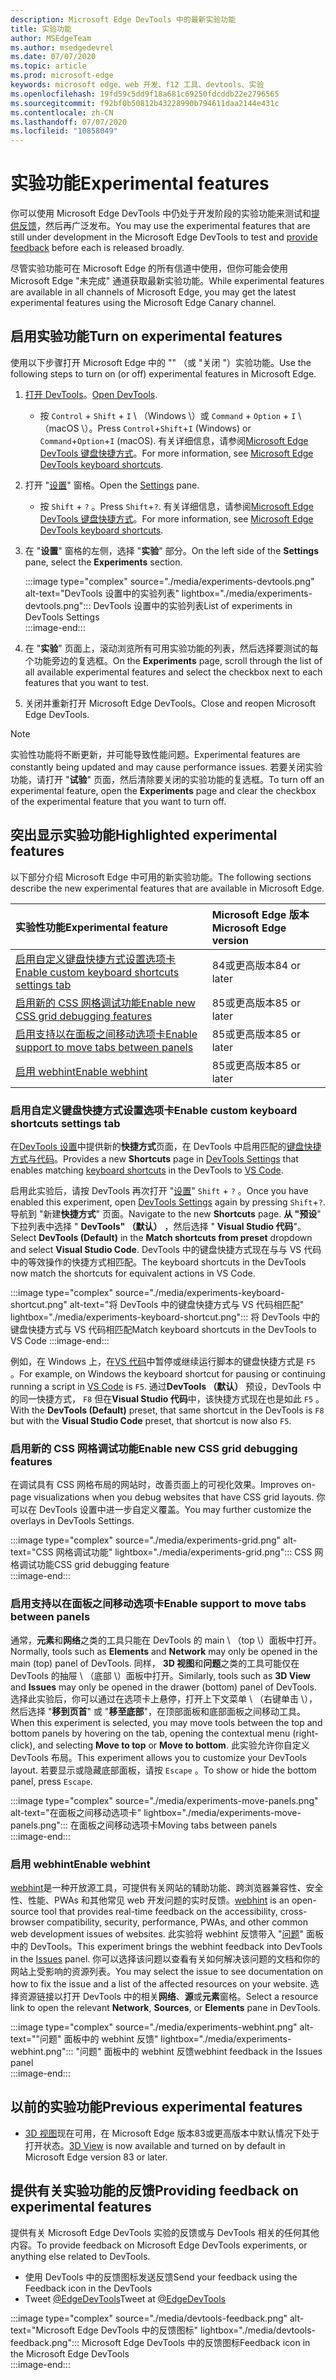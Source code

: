 ```yaml
---
description: Microsoft Edge DevTools 中的最新实验功能
title: 实验功能
author: MSEdgeTeam
ms.author: msedgedevrel
ms.date: 07/07/2020
ms.topic: article
ms.prod: microsoft-edge
keywords: microsoft edge、web 开发、f12 工具、devtools、实验
ms.openlocfilehash: 19fd59c5dd9f18a681c69250fdcddb22e2796565
ms.sourcegitcommit: f92bf0b50812b43228990b794611daa2144e431c
ms.contentlocale: zh-CN
ms.lasthandoff: 07/07/2020
ms.locfileid: "10858049"
---
```

# <span data-ttu-id="fe7ac-104">实验功能</span><span class="sxs-lookup"><span data-stu-id="fe7ac-104">Experimental features</span></span>  

<span data-ttu-id="fe7ac-105">你可以使用 Microsoft Edge DevTools 中仍处于开发阶段的实验功能来测试和[提供反馈](#providing-feedback-on-experimental-features)，然后再广泛发布。</span><span class="sxs-lookup"><span data-stu-id="fe7ac-105">You may use the experimental features that are still under development in the Microsoft Edge DevTools to test and [provide feedback](#providing-feedback-on-experimental-features) before each is released broadly.</span></span>  

<span data-ttu-id="fe7ac-106">尽管实验功能可在 Microsoft Edge 的所有信道中使用，但你可能会使用 Microsoft Edge "未完成" 通道获取最新实验功能。</span><span class="sxs-lookup"><span data-stu-id="fe7ac-106">While experimental features are available in all channels of Microsoft Edge, you may get the latest experimental features using the Microsoft Edge Canary channel.</span></span>  

## <span data-ttu-id="fe7ac-107">启用实验功能</span><span class="sxs-lookup"><span data-stu-id="fe7ac-107">Turn on experimental features</span></span>  

<span data-ttu-id="fe7ac-108">使用以下步骤打开 Microsoft Edge 中的 "\" （或 "关闭 \"）实验功能。</span><span class="sxs-lookup"><span data-stu-id="fe7ac-108">Use the following steps to turn on \(or off\) experimental features in Microsoft Edge.</span></span>  

1.  <span data-ttu-id="fe7ac-109">[打开 DevTools][DevtoolsOpen]。</span><span class="sxs-lookup"><span data-stu-id="fe7ac-109">[Open DevTools][DevtoolsOpen].</span></span>  
     *   <span data-ttu-id="fe7ac-110">按 `Control` + `Shift` + `I` \ （Windows \）或 `Command` + `Option` + `I` \ （macOS \）。</span><span class="sxs-lookup"><span data-stu-id="fe7ac-110">Press `Control`+`Shift`+`I` \(Windows\) or `Command`+`Option`+`I` \(macOS\).</span></span>  <span data-ttu-id="fe7ac-111">有关详细信息，请参阅[Microsoft Edge DevTools 键盘快捷方式][DevToolsShortcuts]。</span><span class="sxs-lookup"><span data-stu-id="fe7ac-111">For more information, see [Microsoft Edge DevTools keyboard shortcuts][DevToolsShortcuts].</span></span>  
1.  <span data-ttu-id="fe7ac-112">打开 "[设置][DevToolsCustomizeSettings]" 窗格。</span><span class="sxs-lookup"><span data-stu-id="fe7ac-112">Open the [Settings][DevToolsCustomizeSettings] pane.</span></span>  
    *   <span data-ttu-id="fe7ac-113">按 `Shift` + `?` 。</span><span class="sxs-lookup"><span data-stu-id="fe7ac-113">Press `Shift`+`?`.</span></span>  <span data-ttu-id="fe7ac-114">有关详细信息，请参阅[Microsoft Edge DevTools 键盘快捷方式][DevToolsShortcuts]。</span><span class="sxs-lookup"><span data-stu-id="fe7ac-114">For more information, see [Microsoft Edge DevTools keyboard shortcuts][DevToolsShortcuts].</span></span>  
1.  <span data-ttu-id="fe7ac-115">在 "**设置**" 窗格的左侧，选择 "**实验**" 部分。</span><span class="sxs-lookup"><span data-stu-id="fe7ac-115">On the left side of the **Settings** pane, select the **Experiments** section.</span></span>  
    
    :::image type="complex" source="./media/experiments-devtools.png" alt-text="DevTools 设置中的实验列表" lightbox="./media/experiments-devtools.png":::
       <span data-ttu-id="fe7ac-117">DevTools 设置中的实验列表</span><span class="sxs-lookup"><span data-stu-id="fe7ac-117">List of experiments in DevTools Settings</span></span>  
    :::image-end:::  
    
1.  <span data-ttu-id="fe7ac-118">在 "**实验**" 页面上，滚动浏览所有可用实验功能的列表，然后选择要测试的每个功能旁边的复选框。</span><span class="sxs-lookup"><span data-stu-id="fe7ac-118">On the **Experiments** page, scroll through the list of all available experimental features and select the checkbox next to each features that you want to test.</span></span>  
1.  <span data-ttu-id="fe7ac-119">关闭并重新打开 Microsoft Edge DevTools。</span><span class="sxs-lookup"><span data-stu-id="fe7ac-119">Close and reopen Microsoft Edge DevTools.</span></span>  

> [!NOTE]
> <span data-ttu-id="fe7ac-120">实验性功能将不断更新，并可能导致性能问题。</span><span class="sxs-lookup"><span data-stu-id="fe7ac-120">Experimental features are constantly being updated and may cause performance issues.</span></span>  <span data-ttu-id="fe7ac-121">若要关闭实验功能，请打开 "**试验**" 页面，然后清除要关闭的实验功能的复选框。</span><span class="sxs-lookup"><span data-stu-id="fe7ac-121">To turn off an experimental feature, open the **Experiments** page and clear the checkbox of the experimental feature that you want to turn off.</span></span>  

## <span data-ttu-id="fe7ac-122">突出显示实验功能</span><span class="sxs-lookup"><span data-stu-id="fe7ac-122">Highlighted experimental features</span></span>  

<span data-ttu-id="fe7ac-123">以下部分介绍 Microsoft Edge 中可用的新实验功能。</span><span class="sxs-lookup"><span data-stu-id="fe7ac-123">The following sections describe the new experimental features that are available in Microsoft Edge.</span></span>  

| <span data-ttu-id="fe7ac-124">实验性功能</span><span class="sxs-lookup"><span data-stu-id="fe7ac-124">Experimental feature</span></span> | <span data-ttu-id="fe7ac-125">Microsoft Edge 版本</span><span class="sxs-lookup"><span data-stu-id="fe7ac-125">Microsoft Edge version</span></span> |  
|:--- |:--- |  
| [<span data-ttu-id="fe7ac-126">启用自定义键盘快捷方式设置选项卡</span><span class="sxs-lookup"><span data-stu-id="fe7ac-126">Enable custom keyboard shortcuts settings tab</span></span>](#enable-custom-keyboard-shortcuts-settings-tab) | <span data-ttu-id="fe7ac-127">84或更高版本</span><span class="sxs-lookup"><span data-stu-id="fe7ac-127">84 or later</span></span> |
| [<span data-ttu-id="fe7ac-128">启用新的 CSS 网格调试功能</span><span class="sxs-lookup"><span data-stu-id="fe7ac-128">Enable new CSS grid debugging features</span></span>](#enable-new-css-grid-debugging-features) | <span data-ttu-id="fe7ac-129">85或更高版本</span><span class="sxs-lookup"><span data-stu-id="fe7ac-129">85 or later</span></span> |  
| [<span data-ttu-id="fe7ac-130">启用支持以在面板之间移动选项卡</span><span class="sxs-lookup"><span data-stu-id="fe7ac-130">Enable support to move tabs between panels</span></span>](#enable-support-to-move-tabs-between-panels) | <span data-ttu-id="fe7ac-131">85或更高版本</span><span class="sxs-lookup"><span data-stu-id="fe7ac-131">85 or later</span></span> |  
| [<span data-ttu-id="fe7ac-132">启用 webhint</span><span class="sxs-lookup"><span data-stu-id="fe7ac-132">Enable webhint</span></span>](#enable-webhint) | <span data-ttu-id="fe7ac-133">85或更高版本</span><span class="sxs-lookup"><span data-stu-id="fe7ac-133">85 or later</span></span> |  

### <span data-ttu-id="fe7ac-134">启用自定义键盘快捷方式设置选项卡</span><span class="sxs-lookup"><span data-stu-id="fe7ac-134">Enable custom keyboard shortcuts settings tab</span></span>

<span data-ttu-id="fe7ac-135">在[DevTools 设置][DevToolsCustomizeSettings]中提供新的**快捷方式**页面，在 DevTools 中启用匹配的[键盘快捷方式][DevToolsShortcuts][与代码][VisualstudioCode]。</span><span class="sxs-lookup"><span data-stu-id="fe7ac-135">Provides a new **Shortcuts** page in [DevTools Settings][DevToolsCustomizeSettings] that enables matching [keyboard shortcuts][DevToolsShortcuts] in the DevTools to [VS Code][VisualstudioCode].</span></span>  

<span data-ttu-id="fe7ac-136">启用此实验后，请按 DevTools 再次打开 "[设置][DevToolsCustomizeSettings]" `Shift` + `?` 。</span><span class="sxs-lookup"><span data-stu-id="fe7ac-136">Once you have enabled this experiment, open [DevTools Settings][DevToolsCustomizeSettings] again by pressing `Shift`+`?`.</span></span>  <span data-ttu-id="fe7ac-137">导航到 "新建**快捷方式**" 页面。</span><span class="sxs-lookup"><span data-stu-id="fe7ac-137">Navigate to the new **Shortcuts** page.</span></span>  <span data-ttu-id="fe7ac-138">**从 "预设**" 下拉列表中选择 " **DevTools" （默认）** ，然后选择 " **Visual Studio 代码**"。</span><span class="sxs-lookup"><span data-stu-id="fe7ac-138">Select **DevTools (Default)** in the **Match shortcuts from preset** dropdown and select **Visual Studio Code**.</span></span>  <span data-ttu-id="fe7ac-139">DevTools 中的键盘快捷方式现在与与 VS 代码中的等效操作的快捷方式相匹配。</span><span class="sxs-lookup"><span data-stu-id="fe7ac-139">The keyboard shortcuts in the DevTools now match the shortcuts for equivalent actions in VS Code.</span></span>  

:::image type="complex" source="./media/experiments-keyboard-shortcut.png" alt-text="将 DevTools 中的键盘快捷方式与 VS 代码相匹配" lightbox="./media/experiments-keyboard-shortcut.png":::
   <span data-ttu-id="fe7ac-141">将 DevTools 中的键盘快捷方式与 VS 代码相匹配</span><span class="sxs-lookup"><span data-stu-id="fe7ac-141">Match keyboard shortcuts in the DevTools to VS Code</span></span>
:::image-end:::  

<span data-ttu-id="fe7ac-142">例如，在 Windows 上，在[VS 代码][VisualstudioCodeShortcutsKeyboardWindows]中暂停或继续运行脚本的键盘快捷方式是 `F5` 。</span><span class="sxs-lookup"><span data-stu-id="fe7ac-142">For example, on Windows the keyboard shortcut for pausing or continuing running a script in [VS Code][VisualstudioCodeShortcutsKeyboardWindows] is `F5`.</span></span>  <span data-ttu-id="fe7ac-143">通过**DevTools （默认）** 预设，DevTools 中的同一快捷方式， `F8` 但在**Visual Studio 代码**中，该快捷方式现在也是如此 `F5` 。</span><span class="sxs-lookup"><span data-stu-id="fe7ac-143">With the **DevTools (Default)** preset, that same shortcut in the DevTools is `F8` but with the **Visual Studio Code** preset, that shortcut is now also `F5`.</span></span>  

### <span data-ttu-id="fe7ac-144">启用新的 CSS 网格调试功能</span><span class="sxs-lookup"><span data-stu-id="fe7ac-144">Enable new CSS grid debugging features</span></span>  

<span data-ttu-id="fe7ac-145">在调试具有 CSS 网格布局的网站时，改善页面上的可视化效果。</span><span class="sxs-lookup"><span data-stu-id="fe7ac-145">Improves on-page visualizations when you debug websites that have CSS grid layouts.</span></span>  <span data-ttu-id="fe7ac-146">你可以在 DevTools 设置中进一步自定义覆盖。</span><span class="sxs-lookup"><span data-stu-id="fe7ac-146">You may further customize the overlays in DevTools Settings.</span></span>  

:::image type="complex" source="./media/experiments-grid.png" alt-text="CSS 网格调试功能" lightbox="./media/experiments-grid.png":::
   <span data-ttu-id="fe7ac-148">CSS 网格调试功能</span><span class="sxs-lookup"><span data-stu-id="fe7ac-148">CSS grid debugging feature</span></span>  
:::image-end:::  

<!--Available in Microsoft Edge version 85 and later.  -->  

### <span data-ttu-id="fe7ac-149">启用支持以在面板之间移动选项卡</span><span class="sxs-lookup"><span data-stu-id="fe7ac-149">Enable support to move tabs between panels</span></span>  

<span data-ttu-id="fe7ac-150">通常，**元素**和**网络**之类的工具只能在 DevTools 的 main \ （top \）面板中打开。</span><span class="sxs-lookup"><span data-stu-id="fe7ac-150">Normally, tools such as **Elements** and **Network** may only be opened in the main \(top\) panel of DevTools.</span></span>  <span data-ttu-id="fe7ac-151">同样， **3D 视图**和**问题**之类的工具可能仅在 DevTools 的抽屉 \ （底部 \）面板中打开。</span><span class="sxs-lookup"><span data-stu-id="fe7ac-151">Similarly, tools such as **3D View** and **Issues** may only be opened in the drawer \(bottom\) panel of DevTools.</span></span>  <span data-ttu-id="fe7ac-152">选择此实验后，你可以通过在选项卡上悬停，打开上下文菜单 \ （右键单击 \），然后选择 "**移到页首**" 或 "**移至底部**"，在顶部面板和底部面板之间移动工具。</span><span class="sxs-lookup"><span data-stu-id="fe7ac-152">When this experiment is selected, you may move tools between the top and bottom panels by hovering on the tab, opening the contextual menu \(right-click\), and selecting **Move to top** or **Move to bottom**.</span></span>   <span data-ttu-id="fe7ac-153">此实验允许你自定义 DevTools 布局。</span><span class="sxs-lookup"><span data-stu-id="fe7ac-153">This experiment allows you to customize your DevTools layout.</span></span>  <span data-ttu-id="fe7ac-154">若要显示或隐藏底部面板，请按 `Escape` 。</span><span class="sxs-lookup"><span data-stu-id="fe7ac-154">To show or hide the bottom panel, press `Escape`.</span></span>  

:::image type="complex" source="./media/experiments-move-panels.png" alt-text="在面板之间移动选项卡" lightbox="./media/experiments-move-panels.png":::
   <span data-ttu-id="fe7ac-156">在面板之间移动选项卡</span><span class="sxs-lookup"><span data-stu-id="fe7ac-156">Moving tabs between panels</span></span>  
:::image-end:::  

<!--Available in Microsoft Edge version 85 and later.  -->  

### <span data-ttu-id="fe7ac-157">启用 webhint</span><span class="sxs-lookup"><span data-stu-id="fe7ac-157">Enable webhint</span></span>  

<span data-ttu-id="fe7ac-158">[webhint][WebhintMain]是一种开放源工具，可提供有关网站的辅助功能、跨浏览器兼容性、安全性、性能、PWAs 和其他常见 web 开发问题的实时反馈。</span><span class="sxs-lookup"><span data-stu-id="fe7ac-158">[webhint][WebhintMain] is an open-source tool that provides real-time feedback on the accessibility, cross-browser compatibility, security, performance, PWAs, and other common web development issues of websites.</span></span>  <span data-ttu-id="fe7ac-159">此实验将 webhint 反馈带入 "[问题][DevtoolsIssues]" 面板中的 DevTools。</span><span class="sxs-lookup"><span data-stu-id="fe7ac-159">This experiment brings the webhint feedback into DevTools in the [Issues][DevtoolsIssues] panel.</span></span>  <span data-ttu-id="fe7ac-160">你可以选择该问题以查看有关如何解决该问题的文档和你的网站上受影响的资源列表。</span><span class="sxs-lookup"><span data-stu-id="fe7ac-160">You may select the issue to see documentation on how to fix the issue and a list of the affected resources on your website.</span></span>  <span data-ttu-id="fe7ac-161">选择资源链接以打开 DevTools 中的相关**网络**、**源**或**元素**窗格。</span><span class="sxs-lookup"><span data-stu-id="fe7ac-161">Select a resource link to open the relevant **Network**, **Sources**, or **Elements** pane in DevTools.</span></span>  

:::image type="complex" source="./media/experiments-webhint.png" alt-text=""问题" 面板中的 webhint 反馈" lightbox="./media/experiments-webhint.png":::
   <span data-ttu-id="fe7ac-163">"问题" 面板中的 webhint 反馈</span><span class="sxs-lookup"><span data-stu-id="fe7ac-163">webhint feedback in the Issues panel</span></span>  
:::image-end:::      

<!--Available in Microsoft Edge version 85 and later.  -->  

## <span data-ttu-id="fe7ac-164">以前的实验功能</span><span class="sxs-lookup"><span data-stu-id="fe7ac-164">Previous experimental features</span></span>  

*   <span data-ttu-id="fe7ac-165">[3D 视图][Devtools3dViewIndex]现在可用，在 Microsoft Edge 版本83或更高版本中默认情况下处于打开状态。</span><span class="sxs-lookup"><span data-stu-id="fe7ac-165">[3D View][Devtools3dViewIndex] is now available and turned on by default in Microsoft Edge version 83 or later.</span></span>  

## <span data-ttu-id="fe7ac-166">提供有关实验功能的反馈</span><span class="sxs-lookup"><span data-stu-id="fe7ac-166">Providing feedback on experimental features</span></span>  

<span data-ttu-id="fe7ac-167">提供有关 Microsoft Edge DevTools 实验的反馈或与 DevTools 相关的任何其他内容。</span><span class="sxs-lookup"><span data-stu-id="fe7ac-167">To provide feedback on Microsoft Edge DevTools experiments, or anything else related to DevTools.</span></span>  

*   <span data-ttu-id="fe7ac-168">使用 DevTools 中的反馈图标发送反馈</span><span class="sxs-lookup"><span data-stu-id="fe7ac-168">Send your feedback using the Feedback icon in the DevTools</span></span>  
*   <span data-ttu-id="fe7ac-169">Tweet [@EdgeDevTools][TwitterEdgedevtools]</span><span class="sxs-lookup"><span data-stu-id="fe7ac-169">Tweet at [@EdgeDevTools][TwitterEdgedevtools]</span></span>  

:::image type="complex" source="./media/devtools-feedback.png" alt-text="Microsoft Edge DevTools 中的反馈图标" lightbox="./media/devtools-feedback.png":::
   <span data-ttu-id="fe7ac-171">Microsoft Edge DevTools 中的反馈图标</span><span class="sxs-lookup"><span data-stu-id="fe7ac-171">Feedback icon in the Microsoft Edge DevTools</span></span>  
:::image-end:::  

<!-- links -->  

[Devtools3dViewIndex]: ./3d-view/index.md "3D 视图 |Microsoft 文档"  
[DevtoolsIssues]: ./issues/index.md "查找并修复 Microsoft Edge DevTools 问题工具的问题 |Microsoft 文档"  
[DevToolsCustomizeSettings]: ./customize/index.md#settings "设置-自定义 Microsoft Edge DevTools |Microsoft 文档"  
[DevToolsShortcuts]: ./shortcuts.md "Microsoft Edge DevTools 键盘快捷方式 |Microsoft 文档"  
[DevtoolsOpen]: ./open.md "打开 Microsoft Edge DevTools |Microsoft 文档"  

[TwitterEdgedevtools]: https://www.twitter.com/EdgeDevTools "Microsoft Edge DevTools |Twitter"  

[VisualstudioCode]: https://code.visualstudio.com "Visual Studio 代码"  
[VisualstudioCodeShortcutsKeyboardWindows]: https://code.visualstudio.com/shortcuts/keyboard-shortcuts-windows.pdf "适用于 Windows 的 Visual Studio 代码键盘快捷方式 |Visual Studio 代码"  

[WebhintMain]: https://webhint.io "webhint" 
